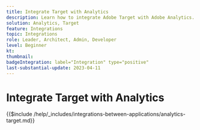 ```yaml
---
title: Integrate Target with Analytics
description: Learn how to integrate Adobe Target with Adobe Analytics. 
solution: Analytics, Target
feature: Integrations
topic: Integrations
role: Leader, Architect, Admin, Developer
level: Beginner
kt:
thumbnail:
badgeIntegration: label="Integration" type="positive"
last-substantial-update: 2023-04-11
---
```


# Integrate Target with Analytics

{{$include /help/_includes/integrations-between-applications/analytics-target.md}}
